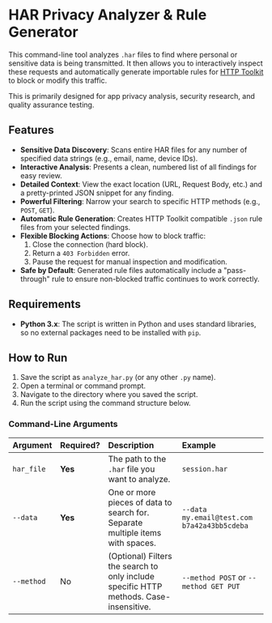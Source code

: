 # HAR Privacy Analyzer & Rule Generator

This command-line tool analyzes `.har` files to find where personal or sensitive data is being transmitted. It then allows you to interactively inspect these requests and automatically generate importable rules for [HTTP Toolkit](https://httptoolkit.com/) to block or modify this traffic.

This is primarily designed for app privacy analysis, security research, and quality assurance testing.

## Features

*   **Sensitive Data Discovery**: Scans entire HAR files for any number of specified data strings (e.g., email, name, device IDs).
*   **Interactive Analysis**: Presents a clean, numbered list of all findings for easy review.
*   **Detailed Context**: View the exact location (URL, Request Body, etc.) and a pretty-printed JSON snippet for any finding.
*   **Powerful Filtering**: Narrow your search to specific HTTP methods (e.g., `POST`, `GET`).
*   **Automatic Rule Generation**: Creates HTTP Toolkit compatible `.json` rule files from your selected findings.
*   **Flexible Blocking Actions**: Choose how to block traffic:
    1.  Close the connection (hard block).
    2.  Return a `403 Forbidden` error.
    3.  Pause the request for manual inspection and modification.
*   **Safe by Default**: Generated rule files automatically include a "pass-through" rule to ensure non-blocked traffic continues to work correctly.

## Requirements

*   **Python 3.x**: The script is written in Python and uses standard libraries, so no external packages need to be installed with `pip`.

## How to Run

1.  Save the script as `analyze_har.py` (or any other `.py` name).
2.  Open a terminal or command prompt.
3.  Navigate to the directory where you saved the script.
4.  Run the script using the command structure below.

### Command-Line Arguments

| Argument     | Required? | Description                                                                                             | Example                                             |
| :----------- | :-------- | :------------------------------------------------------------------------------------------------------ | :-------------------------------------------------- |
| `har_file`   | **Yes**   | The path to the `.har` file you want to analyze.                                                        | `session.har`                                       |
| `--data`     | **Yes**   | One or more pieces of data to search for. Separate multiple items with spaces.                         | `--data my.email@test.com b7a42a43bb5cdeba`         |
| `--method`   | No        | (Optional) Filters the search to only include specific HTTP methods. Case-insensitive.                | `--method POST` or `--method GET PUT`               |

